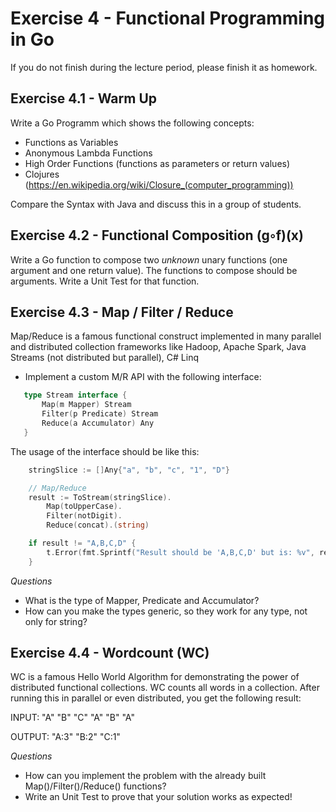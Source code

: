 # Exercise 4 - Functional Programming in Go

If you do not finish during the lecture period, please finish it as homework.

## Exercise 4.1 - Warm Up

Write a Go Programm which shows the following concepts:

- Functions as Variables
- Anonymous Lambda Functions
- High Order Functions (functions as parameters or return values)
- Clojures (https://en.wikipedia.org/wiki/Closure_(computer_programming))

Compare the Syntax with Java and discuss this in a group of students.

## Exercise 4.2 - Functional Composition (g◦f)(x)

Write a Go function to compose two *unknown* unary functions (one argument and one return value). The functions to compose should be arguments.
Write a Unit Test for that function.
 
## Exercise 4.3 - Map / Filter / Reduce
Map/Reduce is a famous functional construct implemented in many parallel and distributed collection frameworks like
Hadoop, Apache Spark, Java Streams (not distributed but parallel), C# Linq

- Implement a custom M/R API with the following interface:
 ```go
    type Stream interface {
    	Map(m Mapper) Stream
    	Filter(p Predicate) Stream
    	Reduce(a Accumulator) Any
    }
```
The usage of the interface should be like this:
```go
    stringSlice := []Any{"a", "b", "c", "1", "D"}

	// Map/Reduce
	result := ToStream(stringSlice).
		Map(toUpperCase).
		Filter(notDigit).
		Reduce(concat).(string)

	if result != "A,B,C,D" {
		t.Error(fmt.Sprintf("Result should be 'A,B,C,D' but is: %v", result))
    }
```

 *Questions*
 - What is the type of Mapper, Predicate and Accumulator?
 - How can you make the types generic, so they work for any type, not only for string?

## Exercise 4.4 - Wordcount (WC)
WC is a famous Hello World Algorithm for demonstrating the power of distributed functional collections. 
WC counts all words in a collection. After running this in parallel or even distributed, you get the following result:

INPUT:  "A" "B" "C" "A" "B" "A"

OUTPUT: "A:3" "B:2" "C:1"

*Questions*
- How can you implement the problem with the already built Map()/Filter()/Reduce() functions?
- Write an Unit Test to prove that your solution works as expected!
